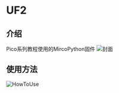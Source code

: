 # UF2
## 介绍
Pico系列教程使用的MircoPython固件
![封面](/image/cover.jpg)
## 使用方法
![HowToUse](https://github.com/waveshareteam/Pico_MircoPython_Examples/blob/main/00_UF2/image/MicroPython.gif)
